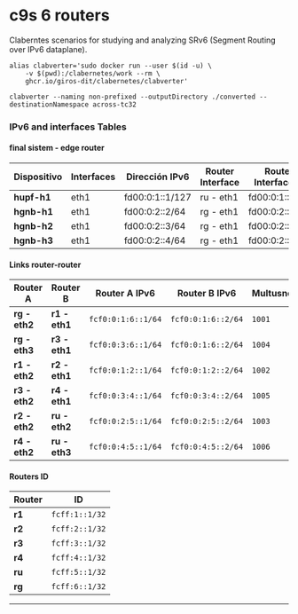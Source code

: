 # c9s 6 routers
Claberntes scenarios for studying and analyzing SRv6 (Segment Routing over IPv6 dataplane).


```
alias clabverter='sudo docker run --user $(id -u) \
    -v $(pwd):/clabernetes/work --rm \
    ghcr.io/giros-dit/clabernetes/clabverter'
```

```
clabverter --naming non-prefixed --outputDirectory ./converted --destinationNamespace across-tc32
```

### IPv6 and interfaces Tables

#### final sistem - edge router


| **Dispositivo** | **Interfaces** | **Dirección IPv6**   | **Router Interface** | **Router Interface IP**  | **Multusnet**       |
|-----------------|----------------|----------------------|----------------------|--------------------------|---------------------|
| **hupf-h1**     | eth1           | fd00:0:1::1/127      | ru - eth1            | fd00:0:1::/127           |`2001`               |
| **hgnb-h1**     | eth1           | fd00:0:2::2/64       | rg - eth1            | fd00:0:2::1/64           |`2002`               |
| **hgnb-h2**     | eth1           | fd00:0:2::3/64       | rg - eth1            | fd00:0:2::1/64           |`2002`               |
| **hgnb-h3**     | eth1           | fd00:0:2::4/64       | rg - eth1            | fd00:0:2::1/64           |`2002`               |


#### Links router-router

| **Router A**    | **Router B**    | **Router A IPv6**        | **Router B IPv6**          | **Multusnet**       |
|-----------------|-----------------|--------------------------|----------------------------|---------------------|
| **rg  - eth2**  | **r1  - eth1**  | `fcf0:0:1:6::1/64`       | `fcf0:0:1:6::2/64`         |`1001`               |
| **rg  - eth3**  | **r3  - eth1**  | `fcf0:0:3:6::1/64`       | `fcf0:0:1:6::2/64`         |`1004`               |
| **r1  - eth2**  | **r2  - eth1**  | `fcf0:0:1:2::1/64`       | `fcf0:0:1:2::2/64`         |`1002`               |
| **r3  - eth2**  | **r4  - eth1**  | `fcf0:0:3:4::1/64`       | `fcf0:0:3:4::2/64`         |`1005`               |
| **r2  - eth2**  | **ru  - eth2**  | `fcf0:0:2:5::1/64`       | `fcf0:0:2:5::2/64`         |`1003`               |
| **r4  - eth2**  | **ru  - eth3**  | `fcf0:0:4:5::1/64`       | `fcf0:0:4:5::2/64`         |`1006`               |


#### Routers ID

| **Router**      | **ID**               |
|-----------------|----------------------|
| **r1**          | `fcff:1::1/32`       |
| **r2**          | `fcff:2::1/32`       |
| **r3**          | `fcff:3::1/32`       |
| **r4**          | `fcff:4::1/32`       |
| **ru**          | `fcff:5::1/32`       |
| **rg**          | `fcff:6::1/32`       |


---